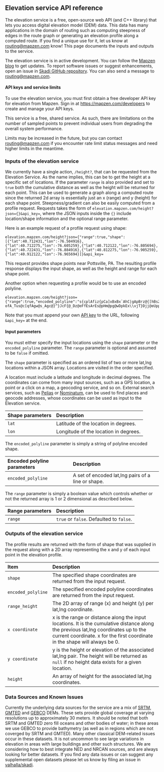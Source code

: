 
## Elevation service API reference

The elevation service is a free, open-source web API (and C++ library) that lets you access digital elevation model (DEM) data. This data has many applications in the domain of routing such as computing steepness of edges in the route graph or generating an elevation profile along a computed route. If you find a unique use for it, let us know at [routing@mapzen.com](mailto:routing@mapzen.com) know! This page documents the inputs and outputs to the service.

The elevation service is in active development. You can follow the [Mapzen blog](https://mapzen.com/blog) to get updates. To report software issues or suggest enhancements, open an issue in [Skadi GitHub repository](https://github.com/valhalla/skadi/issues). You can also send a message to [routing@mapzen.com](mailto:routing@mapzen.com).

#### API keys and service limits

To use the elevation service, you must first obtain a free developer API key for elevation from Mapzen. Sign in at https://mapzen.com/developers to create and manage your API keys.

This service is a free, shared service. As such, there are limitations on the number of sampled points to prevent individual users from degrading the overall system performance.

Limits may be increased in the future, but you can contact routing@mapzen.com if you encounter rate limit status messages and need higher limits in the meantime.

### Inputs of the elevation service

We currently have a single action, `/height?`, that can be requested from the Elevation Service. As the name implies, this can be to get the height at a specific set of locations. If the parameter `range` is also provided and set to `true` both the cumulative distance as well as the height will be returned for each point. This can be used to generate a graph along a computed route since the returned 2d array is essentially just an x (range) and y (height) for each shape point.  Steepness/gradient can also be easily computed from a profile request. Requests takes the form of `elevation.mapzen.com/height?json={}&api_key=`, where the JSON inputs inside the ``{}`` include location/shape information and the optional range parameter.

Here is an example request of a profile request using shape:

    elevation.mapzen.com/height?json={"range":true,"shape":[{"lat":40.712431,"lon":-76.504916},{"lat":40.712275,"lon":-76.605259},{"lat":40.712122,"lon":-76.805694},{"lat":40.722431,"lon":-76.884916},{"lat":40.812275,"lon":-76.905259},{"lat":40.912122,"lon":-76.965694}]}&api_key=

This request provides shape points near Pottsville, PA. The resulting profile response displays the input shape, as well as the height and range for each shape point.

Another option when requesting a profile would be to use an encoded polyline.

    elevation.mapzen.com/height?json={"range":true,"encoded_polyline":"s{cplAfiz{pCa]xBxBx`AhC|gApBrz@{[hBsZhB_c@rFodDbRaG\\ypAfDec@l@mrBnHg|@?}TzAia@dFw^xKqWhNe^hWegBfvAcGpG{dAdy@_`CpoBqGfC_SnI{KrFgx@?ofA_Tus@c[qfAgw@s_Agc@}^}JcF{@_Dz@eFfEsArEs@pHm@pg@wDpkEx\\vjT}Djj@eUppAeKzj@eZpuE_IxaIcF~|@cBngJiMjj@_I`HwXlJuO^kKj@gJkAeaBy`AgNoHwDkAeELwD|@uDfC_i@bq@mOjUaCvDqBrEcAbGWbG|@jVd@rPkAbGsAfDqBvCaIrFsP~RoNjWajBlnD{OtZoNfXyBtE{B~HyAtEsFhL_DvDsGrF_I`HwDpGoH|T_IzLaMzKuOrFqfAbPwCl@_h@fN}OnI"}&api_key=

Note that you must append your own [API key](https://mapzen.com/developers) to the URL, following `&api_key=` at the end.

#### Input parameters

You must either specify the input locations using the `shape` parameter or the `encoded_polyline` parameter. The `range` parameter is optional and assumed to be `false` if omitted.

The `shape` parameter is specified as an ordered list of two or more lat,lng locations within a JSON array. Locations are visited in the order specified.

A location must include a latitude and longitude in decimal degrees. The coordinates can come from many input sources, such as a GPS location, a point or a click on a map, a geocoding service, and so on. External search services, such as [Pelias](https://github.com/pelias) or [Nominatum](http://wiki.openstreetmap.org/wiki/Nominatim), can be used to find places and geocode addresses, whose coordinates can be used as input to the Elevation service.

| Shape parameters | Description |
| :--------- | :----------- |
| `lat` | Latitude of the location in degrees. |
| `lon` | Longitude of the location in degrees. |

The `encoded_polyline` parameter is simply a string of polyline encoded shape.

| Encoded polyline parameters | Description |
| :--------- | :----------- |
| `encoded_polyline` | A set of encoded lat,lng pairs of a line or shape.|

The `range` parameter is simply a boolean value which controls whether or not the returned array is 1 or 2 dimensional as described below.

| Range parameters | Description |
| :--------- | :----------- |
| `range` | `true` or `false`. Defaulted to `false`.|

### Outputs of the elevation service

The profile results are returned with the form of shape that was supplied in the request along with a 2D array representing the x and y of each input point in the elevation profile.

| Item | Description |
| :---- | :----------- |
| `shape` | The specified shape coordinates are returned from the input request. |
| `encoded_polyline` | The specified encoded polyline coordinates are returned from the input request. |
| `range_height` | The 2D array of range (x) and height (y) per lat,lng coordinate. |
| `x coordinate` | x is the range or distance along the input locations. It is the cumulative distance along the previous lat,lng coordinates up to the current coordinate. x for the first coordinate in the shape will always be 0. |
| `y coordinate` | y is the height or elevation of the associated lat,lng pair. The height will be returned as `null` if no height data exists for a given location. |
| `height` | An array of height for the associated lat,lng coordinates. |

### Data Sources and Known Issues

Currently the underlying data sources for the service are a mix of [SRTM](http://www2.jpl.nasa.gov/srtm/), [GMTED](http://topotools.cr.usgs.gov/gmted_viewer/) and [GEBCO](http://www.gebco.net/data_and_products/gridded_bathymetry_data/) DEMs. These sets provide global coverage at varying resolutions up to approximately 30 meters. It should be noted that both SRTM and GMTED zero fill oceans and other bodies of water; in these areas we use GEBCO to provide bathymetry (as well as in regions which are not coverged by SRTM and GMTED). Many other classical DEM-related issues occur in these datasets. It is not uncommon to see large variations in elevation in areas with large buildings and other such structures. We are considering how to best integrate NED and NRCAN sources, and are always looking for better datasets. If you find any data issues or can suggest any supplemental open datasets please let us know by filing an issue in [valhalla/skadi](https://github.com/valhalla/skadi).

